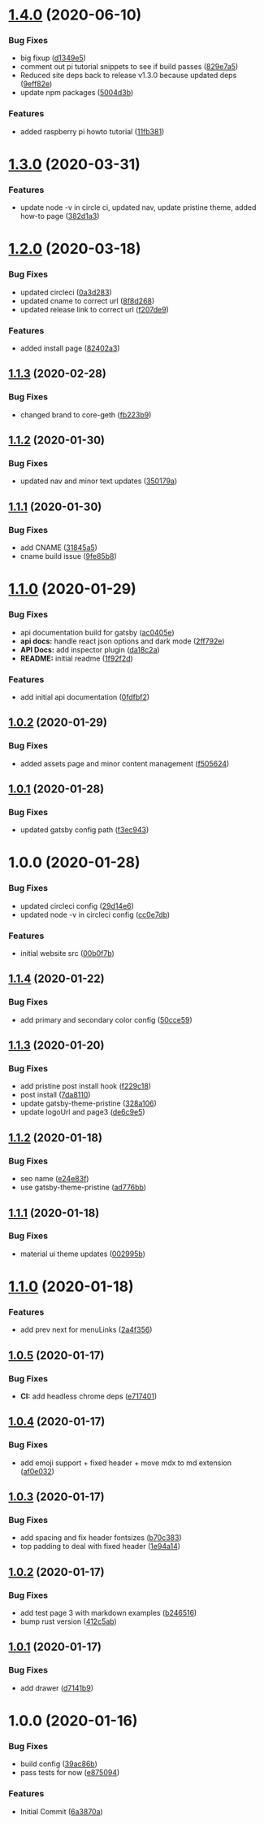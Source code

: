 # [1.4.0](https://github.com/etclabscore/core-geth-website/compare/1.3.6...1.4.0) (2020-06-10)


### Bug Fixes

* big fixup ([d1349e5](https://github.com/etclabscore/core-geth-website/commit/d1349e5f17f6feaa0ba9c83530e2298e090433b9))
* comment out pi tutorial snippets to see if build passes ([829e7a5](https://github.com/etclabscore/core-geth-website/commit/829e7a5da4244f17d44b266c080a550c49d5c5da))
* Reduced site deps back to release v1.3.0 because updated deps ([9eff82e](https://github.com/etclabscore/core-geth-website/commit/9eff82ea008d0ada0de9fd464225e9afc3fefe57))
* update npm packages ([5004d3b](https://github.com/etclabscore/core-geth-website/commit/5004d3b316bd67a1fcd85fbbaee2d109f2576e42))


### Features

* added raspberry pi howto tutorial ([11fb381](https://github.com/etclabscore/core-geth-website/commit/11fb3815ec4e66494741f5c35efba629e02c85dc))

# [1.3.0](https://github.com/etclabscore/core-geth-website/compare/1.2.0...1.3.0) (2020-03-31)


### Features

* update node -v in circle ci, updated nav, update pristine theme, added how-to page ([382d1a3](https://github.com/etclabscore/core-geth-website/commit/382d1a370aaa87a891e4c210558ec112ea6d9ae3))

# [1.2.0](https://github.com/etclabscore/core-geth-website/compare/1.1.3...1.2.0) (2020-03-18)


### Bug Fixes

* updated circleci ([0a3d283](https://github.com/etclabscore/core-geth-website/commit/0a3d2830a4fad870beef6b5f0e3b84daedaee157))
* updated cname to correct url ([8f8d268](https://github.com/etclabscore/core-geth-website/commit/8f8d26847e8118e8315821f9218443bdb81eb6e9))
* updated release link to correct url ([f207de9](https://github.com/etclabscore/core-geth-website/commit/f207de9ea7ec9b90d5bd48319da165a33a4d357f))


### Features

* added install page ([82402a3](https://github.com/etclabscore/core-geth-website/commit/82402a38e32f0766041468665541e3c31234df55))

## [1.1.3](https://github.com/etclabscore/multi-geth-website/compare/1.1.2...1.1.3) (2020-02-28)


### Bug Fixes

* changed brand to core-geth ([fb223b9](https://github.com/etclabscore/multi-geth-website/commit/fb223b940365162964dd308a2121d8d4e77e079b))

## [1.1.2](https://github.com/etclabscore/multi-geth-website/compare/1.1.1...1.1.2) (2020-01-30)


### Bug Fixes

* updated nav and minor text updates ([350179a](https://github.com/etclabscore/multi-geth-website/commit/350179a464678a2601f2ce8c1c5a5c0b7c217fc0))

## [1.1.1](https://github.com/etclabscore/multi-geth-website/compare/1.1.0...1.1.1) (2020-01-30)


### Bug Fixes

* add CNAME ([31845a5](https://github.com/etclabscore/multi-geth-website/commit/31845a5dec4058ef0cbf1228e005224266606a6f))
* cname build issue ([9fe85b8](https://github.com/etclabscore/multi-geth-website/commit/9fe85b8f40c74816a9a3eb3fdfe395d142a42efe))

# [1.1.0](https://github.com/etclabscore/multi-geth-website/compare/1.0.2...1.1.0) (2020-01-29)


### Bug Fixes

* api documentation build for gatsby ([ac0405e](https://github.com/etclabscore/multi-geth-website/commit/ac0405ee609be9f889470bef161b6337f4de0589))
* **api docs:** handle react json options and dark mode ([2ff792e](https://github.com/etclabscore/multi-geth-website/commit/2ff792ec6f262a6e01104bfd3577fef8293887d0))
* **API Docs:** add inspector plugin ([da18c2a](https://github.com/etclabscore/multi-geth-website/commit/da18c2a986d2f278471b8218596ad9a20b44aef0))
* **README:** initial readme ([1f92f2d](https://github.com/etclabscore/multi-geth-website/commit/1f92f2dd66dc32ed831bc236243a1b2026c1d0cf))


### Features

* add initial api documentation ([0fdfbf2](https://github.com/etclabscore/multi-geth-website/commit/0fdfbf2fe4ccdc663afbbefd921d3c71b1170af2))

## [1.0.2](https://github.com/etclabscore/multi-geth-website/compare/1.0.1...1.0.2) (2020-01-29)


### Bug Fixes

* added assets page and minor content management ([f505624](https://github.com/etclabscore/multi-geth-website/commit/f505624662d2c57cf9ce3a097b78b3a4979d0e8f))

## [1.0.1](https://github.com/etclabscore/multi-geth-website/compare/1.0.0...1.0.1) (2020-01-28)


### Bug Fixes

* updated gatsby config path ([f3ec943](https://github.com/etclabscore/multi-geth-website/commit/f3ec943f412b9a2247cbd3adb25cf65e90e3d937))

# 1.0.0 (2020-01-28)


### Bug Fixes

* updated circleci config ([29d14e6](https://github.com/etclabscore/multi-geth-website/commit/29d14e610e2c15091df578a4da2a598fc13764ef))
* updated node -v in circleci config ([cc0e7db](https://github.com/etclabscore/multi-geth-website/commit/cc0e7db569f05a125e23bf14cd07d22ba6c5f342))


### Features

* initial website src ([00b0f7b](https://github.com/etclabscore/multi-geth-website/commit/00b0f7bd46e2f2a89392ac67aa7fca8e4b4982f5))

## [1.1.4](https://github.com/etclabscore/pristine-typescript-gatsby-react-material-ui/compare/1.1.3...1.1.4) (2020-01-22)


### Bug Fixes

* add primary and secondary color config ([50cce59](https://github.com/etclabscore/pristine-typescript-gatsby-react-material-ui/commit/50cce598579e5ef660bc12da6ae7f047d169f749))

## [1.1.3](https://github.com/etclabscore/pristine-typescript-gatsby-react-material-ui/compare/1.1.2...1.1.3) (2020-01-20)


### Bug Fixes

* add pristine post install hook ([f229c18](https://github.com/etclabscore/pristine-typescript-gatsby-react-material-ui/commit/f229c18d1be8731caa9be54990f31efa86ce57f9))
* post install ([7da8110](https://github.com/etclabscore/pristine-typescript-gatsby-react-material-ui/commit/7da81104b64204120576d0839154e387210a9885))
* update gatsby-theme-pristine ([328a106](https://github.com/etclabscore/pristine-typescript-gatsby-react-material-ui/commit/328a106f9f393a05f4250825bdcb2074f8b2ca65))
* update logoUrl and page3 ([de6c9e5](https://github.com/etclabscore/pristine-typescript-gatsby-react-material-ui/commit/de6c9e598ced7a681c2387728b4e0ff24830677a))

## [1.1.2](https://github.com/etclabscore/pristine-typescript-gatsby-react-material-ui/compare/1.1.1...1.1.2) (2020-01-18)


### Bug Fixes

* seo name ([e24e83f](https://github.com/etclabscore/pristine-typescript-gatsby-react-material-ui/commit/e24e83f9c3321c27f5c0dfc37377727cbc8365c8))
* use gatsby-theme-pristine ([ad776bb](https://github.com/etclabscore/pristine-typescript-gatsby-react-material-ui/commit/ad776bb9f1672f76aeb1a1687da3228060fcee3e))

## [1.1.1](https://github.com/etclabscore/pristine-typescript-gatsby-react-material-ui/compare/1.1.0...1.1.1) (2020-01-18)


### Bug Fixes

* material ui theme updates ([002995b](https://github.com/etclabscore/pristine-typescript-gatsby-react-material-ui/commit/002995b924dc2ca3941d7791d3b71b531fa36fab))

# [1.1.0](https://github.com/etclabscore/pristine-typescript-gatsby-react-material-ui/compare/1.0.5...1.1.0) (2020-01-18)


### Features

* add prev next for menuLinks ([2a4f356](https://github.com/etclabscore/pristine-typescript-gatsby-react-material-ui/commit/2a4f3569731ba9beb55a4e154c95a7a3bf01cc24))

## [1.0.5](https://github.com/etclabscore/pristine-typescript-gatsby-react-material-ui/compare/1.0.4...1.0.5) (2020-01-17)


### Bug Fixes

* **CI:** add headless chrome deps ([e717401](https://github.com/etclabscore/pristine-typescript-gatsby-react-material-ui/commit/e71740118eaf3ec9d8d281b6416c8b36f76c48f6))

## [1.0.4](https://github.com/etclabscore/pristine-typescript-gatsby-react-material-ui/compare/1.0.3...1.0.4) (2020-01-17)


### Bug Fixes

* add emoji support + fixed header + move mdx to md extension ([af0e032](https://github.com/etclabscore/pristine-typescript-gatsby-react-material-ui/commit/af0e03202ecde087ce01bce282e0a5883875da9d))

## [1.0.3](https://github.com/etclabscore/pristine-typescript-gatsby-react-material-ui/compare/1.0.2...1.0.3) (2020-01-17)


### Bug Fixes

* add spacing and fix header fontsizes ([b70c383](https://github.com/etclabscore/pristine-typescript-gatsby-react-material-ui/commit/b70c3834fff98975cbd46a03c9e6d4af4bf97d82))
* top padding to deal with fixed header ([1e94a14](https://github.com/etclabscore/pristine-typescript-gatsby-react-material-ui/commit/1e94a144965d7faf66da4615d5d105ac3ecfdfa9))

## [1.0.2](https://github.com/etclabscore/pristine-typescript-gatsby-react-material-ui/compare/1.0.1...1.0.2) (2020-01-17)


### Bug Fixes

* add test page 3 with markdown examples ([b246516](https://github.com/etclabscore/pristine-typescript-gatsby-react-material-ui/commit/b24651690c7e055479e443eb13ed51b78f0a6129))
* bump rust version ([412c5ab](https://github.com/etclabscore/pristine-typescript-gatsby-react-material-ui/commit/412c5ab50083c764f9e482ee36c2ccae9ee3751b))

## [1.0.1](https://github.com/etclabscore/pristine-typescript-gatsby-react-material-ui/compare/1.0.0...1.0.1) (2020-01-17)


### Bug Fixes

* add drawer ([d7141b9](https://github.com/etclabscore/pristine-typescript-gatsby-react-material-ui/commit/d7141b9fd115e00cba12139feac3ab750ad816bd))

# 1.0.0 (2020-01-16)


### Bug Fixes

* build config ([39ac86b](https://github.com/etclabscore/pristine-typescript-gatsby-react-material-ui/commit/39ac86bcfc5475f7bb4e15b60b6d1ddf617b37a3))
* pass tests for now ([e875094](https://github.com/etclabscore/pristine-typescript-gatsby-react-material-ui/commit/e875094e14996d5b4f6822aea2884199f2926cb7))


### Features

* Initial Commit ([6a3870a](https://github.com/etclabscore/pristine-typescript-gatsby-react-material-ui/commit/6a3870aa91a9df11a3970e578b689975f4e41447))
